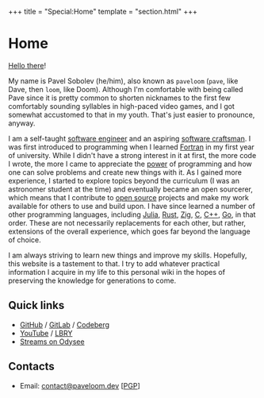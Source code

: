+++
title = "Special:Home"
template = "section.html"
+++

# Home

[Hello there](https://www.youtube.com/watch?v=KLWRDgItv-E)!

My name is Pavel Sobolev (he/him), also known as `paveloom` (`pave`, like Dave, then `loom`, like Doom). Although I'm comfortable with being called Pave since it is pretty common to shorten nicknames to the first few comfortably sounding syllables in high-paced video games, and I got somewhat accustomed to that in my youth. That's just easier to pronounce, anyway.

I am a self-taught [software engineer](https://en.wikipedia.org/wiki/Software_engineering) and an aspiring [software craftsman](https://en.wikipedia.org/wiki/Software_craftsmanship). I was first introduced to programming when I learned [Fortran](https://en.wikipedia.org/wiki/Fortran) in my first year of university. While I didn't have a strong interest in it at first, the more code I wrote, the more I came to appreciate the [power](https://www.youtube.com/watch?v=4z67SeB4i_0) of programming and how one can solve problems and create new things with it. As I gained more experience, I started to explore topics beyond the curriculum (I was an astronomer student at the time) and eventually became an open sourcerer, which means that I contribute to [open source](https://en.wikipedia.org/wiki/Open_source) projects and make my work available for others to use and build upon. I have since learned a number of other programming languages, including [Julia](https://julialang.org), [Rust](https://www.rust-lang.org), [Zig](https://ziglang.org), [C](https://en.wikipedia.org/wiki/C_(programming_language)), [C++](https://en.wikipedia.org/wiki/C%2B%2B), [Go](https://golang.org), in that order. These are not necessarily replacements for each other, but rather, extensions of the overall experience, which goes far beyond the language of choice.

I am always striving to learn new things and improve my skills. Hopefully, this website is a tastement to that. I try to add whatever practical information I acquire in my life to this personal wiki in the hopes of preserving the knowledge for generations to come.

## Quick links

- [GitHub](https://github.com/paveloom) / [GitLab](https://gitlab.com/paveloom) / [Codeberg](https://codeberg.org/paveloom)
- [YouTube](https://youtube.com/paveloom) / [LBRY](https://odysee.com/@paveloom:e)
- [Streams on Odysee](https://odysee.com/@paveloom-streams:3)

## Contacts

- Email: [contact@paveloom.dev](mailto:contact@paveloom.dev) [[PGP](./pgp.asc)]

